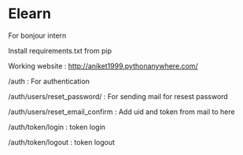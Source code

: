 # Elearn
For bonjour intern


Install requirements.txt from pip



Working website : http://aniket1999.pythonanywhere.com/


/auth : For authentication


/auth/users/reset_password/   : For sending mail for resest password


/auth/users/reset_email_confirm : Add uid and token from mail to here


/auth/token/login : token login


/auth/token/logout : token logout
